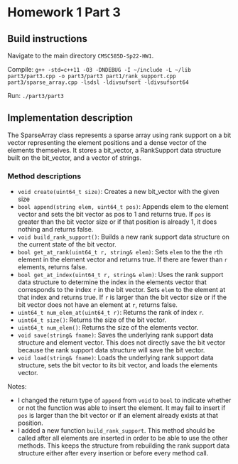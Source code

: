 # Homework 1 Part 3

## Build instructions

Navigate to the main directory `CMSC585D-Sp22-HW1`.

Compile:
```g++ -std=c++11 -O3 -DNDEBUG -I ~/include -L ~/lib part3/part3.cpp -o part3/part3 part1/rank_support.cpp part3/sparse_array.cpp -lsdsl -ldivsufsort -ldivsufsort64```

Run:
```./part3/part3```

## Implementation description

The SparseArray class represents a sparse array using rank support on a bit vector representing the element positions and a dense vector of the elements themselves. It stores a bit_vector, a RankSupport data structure built on the bit_vector, and a vector of strings.

### Method descriptions

* `void create(uint64_t size)`: Creates a new bit_vector with the given size
* `bool append(string elem, uint64_t pos)`: Appends elem to the element vector and sets the bit vector as pos to 1 and returns true. If `pos` is greater than the bit vector size or if that position is already 1, it does nothing and returns false.
* `void build_rank_support()`: Builds a new rank support data structure on the current state of the bit vector.
* `bool get_at_rank(uint64_t r, string& elem)`: Sets `elem` to the the `r`th element in the element vector and returns true. If there are fewer than `r` elements, returns false.
* `bool get_at_index(uint64_t r, string& elem)`: Uses the rank support data structure to determine the index in the elements vector that corresponds to the index `r` in the bit vector. Sets `elem` to the element at that index and returns true. If `r` is larger than the bit vector size or if the bit vector does not have an element at `r`, returns false.
* `uint64_t num_elem_at(uint64_t r)`: Returns the rank of index `r`.
* `uint64_t size()`: Returns the size of the bit vector.
* `uint64_t num_elem()`: Returns the size of the elements vector.
* `void save(string& fname)`: Saves the underlying rank support data structure and element vector. This does not directly save the bit vector because the rank support data structure will save the bit vector.
* `void load(string& fname)`: Loads the underlying rank support data structure, sets the bit vector to its bit vector, and loads the elements vector.


Notes:
* I changed the return type of `append` from `void` to `bool` to indicate whether or not the function was able to insert the element. It may fail to insert if `pos` is larger than the bit vector or if an element already exists at that position. 
* I added a new function `build_rank_support`. This method should be called after all elements are inserted in order to be able to use the other methods. This keeps the structure from rebuilding the rank support data structure either after every insertion or before every method call.